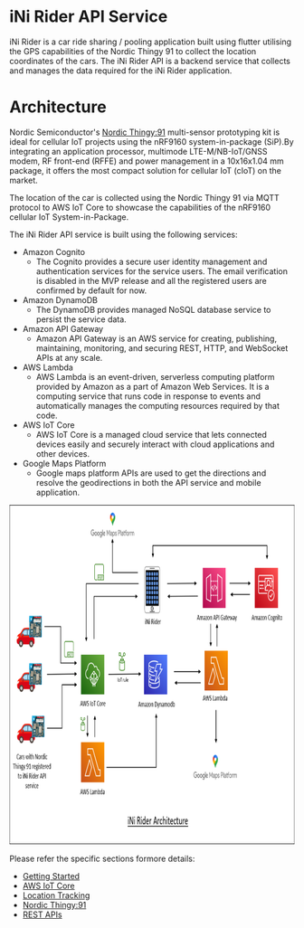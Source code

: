 # iNi Rider API Service

iNi Rider is a car ride sharing / pooling application built using flutter utilising the GPS capabilities of the Nordic Thingy 91 to collect the location coordinates of the cars. The iNi Rider API is a backend service that collects and manages the data required for the iNi Rider application.

# Architecture

Nordic Semiconductor's [Nordic Thingy:91](https://www.nordicsemi.com/Products/Development-hardware/Nordic-Thingy-91) multi-sensor prototyping kit is ideal for cellular IoT projects using the nRF9160 system-in-package (SiP).By integrating an application processor, multimode LTE-M/NB-IoT/GNSS modem, RF front-end (RFFE) and power management in a 10x16x1.04 mm
package, it offers the most compact solution for cellular IoT (cIoT) on the market.

The location of the car is collected using the Nordic Thingy 91 via MQTT protocol to AWS IoT Core to showcase the capabilities of the nRF9160 cellular IoT System-in-Package.

The iNi Rider API service is built using the following services:
* Amazon Cognito
  * The Cognito provides a secure user identity management and authentication services for the service users. The email verification is disabled in the MVP release and all the registered users are confirmed by default for now.
* Amazon DynamoDB
  * The DynamoDB provides managed NoSQL database service to persist the service data.
* Amazon API Gateway
  * Amazon API Gateway is an AWS service for creating, publishing, maintaining, monitoring, and securing REST, HTTP, and WebSocket APIs at any scale. 
* AWS Lambda 
  * AWS Lambda is an event-driven, serverless computing platform provided by Amazon as a part of Amazon Web Services. It is a computing service that runs code in response to events and automatically manages the computing resources required by that code.
* AWS IoT Core
  * AWS IoT Core is a managed cloud service that lets connected devices easily and securely interact with cloud applications and other devices.
* Google Maps Platform
  * Google maps platform APIs are used to get the directions and resolve the geodirections in both the API service and mobile application.  
  
  
 <img src="doc/arc.png" width="1000" height="600" />


Please refer the specific sections formore details:

- [Getting Started](doc/GettingStarted.md)
- [AWS IoT Core](doc/AWSIoTCore.md)
- [Location Tracking](doc/LocationTracking.md)
- [Nordic Thingy:91](doc/Thingy91Setup.md)
- [REST APIs](doc/RESTAPIs.md)
